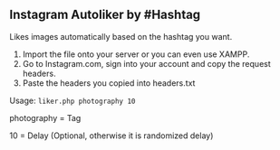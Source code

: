 ## Instagram Autoliker by #Hashtag

Likes images automatically based on the hashtag you want.

1) Import the file onto your server or you can even use XAMPP.
2) Go to Instagram.com, sign into your account and copy the request headers.
3) Paste the headers you copied into headers.txt

Usage: ```liker.php photography 10```

photography = Tag

10 = Delay (Optional, otherwise it is randomized delay)
